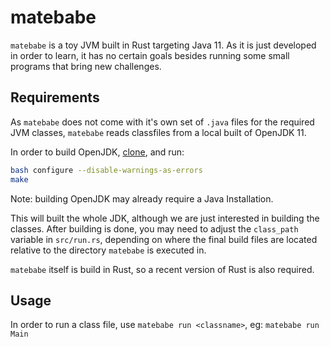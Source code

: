 # matebabe

`matebabe` is a toy JVM built in Rust targeting Java 11. As it is just 
developed in order to learn, it has no certain goals besides running some small
programs that bring new challenges.

## Requirements

As `matebabe` does not come with it's own set of `.java` files for the required
JVM classes, `matebabe` reads classfiles from a local built of OpenJDK 11.

In order to build OpenJDK, [clone](https://github.com/openjdk/jdk11u-dev/),
and run:

```sh
bash configure --disable-warnings-as-errors
make
```
Note: building OpenJDK may already require a Java Installation.

This will built the whole JDK, although we are just interested in building 
the classes. After building is done, you may need to adjust the `class_path`
variable in `src/run.rs`, depending on where the final build files are located 
relative to the directory `matebabe` is executed in.

`matebabe` itself is build in Rust, so a recent version of Rust is also 
required.

## Usage

In order to run a class file, use `matebabe run <classname>`, eg: `matebabe run
Main`
